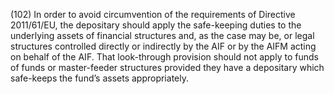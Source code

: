 (102) In order to avoid circumvention of the requirements of Directive 2011/61/EU, the depositary should apply the safe-keeping duties to the underlying assets of financial structures and, as the case may be, or legal structures controlled directly or indirectly by the AIF or by the AIFM acting on behalf of the AIF. That look-through provision should not apply to funds of funds or master-feeder structures provided they have a depositary which safe-keeps the fund’s assets appropriately.